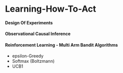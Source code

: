 # Learning-How-To-Act

#### Design Of Experiments

#### Observational Causal Inference


#### Reinforcement Learning - Multi Arm Bandit Algorithms
* epsilon-Greedy
* Softmax (Boltzmann)
* UCB1
